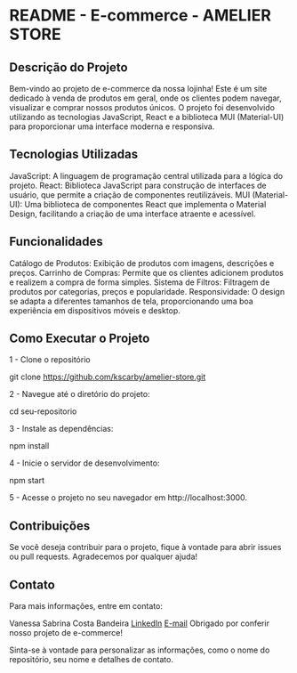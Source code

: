 # README - E-commerce - AMELIER STORE

## Descrição do Projeto

Bem-vindo ao projeto de e-commerce da nossa lojinha! Este é um site dedicado à venda de produtos em geral, onde os clientes podem navegar, visualizar e comprar nossos produtos únicos. O projeto foi desenvolvido utilizando as tecnologias JavaScript, React e a biblioteca MUI (Material-UI) para proporcionar uma interface moderna e responsiva.

## Tecnologias Utilizadas

JavaScript: A linguagem de programação central utilizada para a lógica do projeto.
React: Biblioteca JavaScript para construção de interfaces de usuário, que permite a criação de componentes reutilizáveis.
MUI (Material-UI): Uma biblioteca de componentes React que implementa o Material Design, facilitando a criação de uma interface atraente e acessível.

## Funcionalidades

Catálogo de Produtos: Exibição de produtos com imagens, descrições e preços.
Carrinho de Compras: Permite que os clientes adicionem produtos e realizem a compra de forma simples.
Sistema de Filtros: Filtragem de produtos por categorias, preços e popularidade.
Responsividade: O design se adapta a diferentes tamanhos de tela, proporcionando uma boa experiência em dispositivos móveis e desktop.

## Como Executar o Projeto

1 - Clone o repositório

git clone https://github.com/kscarby/amelier-store.git

2 - Navegue até o diretório do projeto:

cd seu-repositorio

3 - Instale as dependências:

npm install

4 - Inicie o servidor de desenvolvimento:

npm start

5 - Acesse o projeto no seu navegador em http://localhost:3000.

## Contribuições
Se você deseja contribuir para o projeto, fique à vontade para abrir issues ou pull requests. Agradecemos por qualquer ajuda!

## Contato
Para mais informações, entre em contato:

Vanessa Sabrina Costa Bandeira
[LinkedIn](https://www.linkedin.com/in/vanessa-sabrina/)
[E-mail](sabrina.keito@gmail.com)
Obrigado por conferir nosso projeto de e-commerce!

Sinta-se à vontade para personalizar as informações, como o nome do repositório, seu nome e detalhes de contato.
